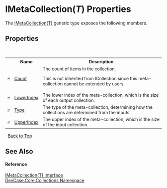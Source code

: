 # IMetaCollection(*T*) Properties
 

The <a href="T_DevCase_Core_Collections_IMetaCollection_1">IMetaCollection(T)</a> generic type exposes the following members.


## Properties
&nbsp;<table><tr><th></th><th>Name</th><th>Description</th></tr><tr><td>![Public property](media/pubproperty.gif "Public property")</td><td><a href="P_DevCase_Core_Collections_IMetaCollection_1_Count">Count</a></td><td>
The count of items in the collection. 

 This is not inherited from ICollection since this meta-collection cannot be extended by users.</td></tr><tr><td>![Public property](media/pubproperty.gif "Public property")</td><td><a href="P_DevCase_Core_Collections_IMetaCollection_1_LowerIndex">LowerIndex</a></td><td>
The lower index of the meta-collection, which is the size of each output collection.</td></tr><tr><td>![Public property](media/pubproperty.gif "Public property")</td><td><a href="P_DevCase_Core_Collections_IMetaCollection_1_Type">Type</a></td><td>
The type of the meta-collection, determining how the collections are determined from the inputs.</td></tr><tr><td>![Public property](media/pubproperty.gif "Public property")</td><td><a href="P_DevCase_Core_Collections_IMetaCollection_1_UpperIndex">UpperIndex</a></td><td>
The upper index of the meta-collection, which is the size of the input collection.</td></tr></table>&nbsp;
<a href="#imetacollection(*t*)-properties">Back to Top</a>

## See Also


#### Reference
<a href="T_DevCase_Core_Collections_IMetaCollection_1">IMetaCollection(T) Interface</a><br /><a href="N_DevCase_Core_Collections">DevCase.Core.Collections Namespace</a><br />